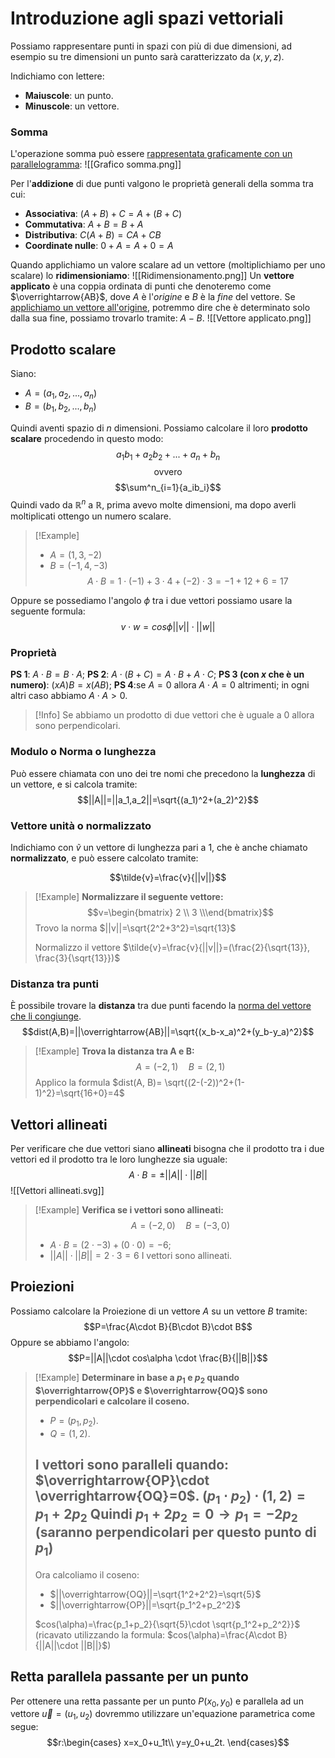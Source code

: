 # Introduzione agli spazi vettoriali
Possiamo rappresentare punti in spazi con più di due dimensioni, ad esempio su tre dimensioni un punto sarà caratterizzato da $(x, y ,z)$.

Indichiamo con lettere:
- **Maiuscole**: un punto.
- **Minuscole**: un vettore.

### Somma
L'operazione somma può essere <u>rappresentata graficamente con un parallelogramma</u>:
![[Grafico somma.png]]

Per l'**addizione** di due punti valgono le proprietà generali della somma tra cui:
- **Associativa**: $(A+B)+C=A+(B+C)$
- **Commutativa**: $A+B=B+A$
- **Distributiva**: $C(A+B)=CA+CB$
- **Coordinate nulle**: $0+A=A+0=A$

Quando applichiamo un valore scalare ad un vettore (moltiplichiamo per uno scalare) lo **ridimensioniamo**:
![[Ridimensionamento.png]]
Un **vettore applicato** è una coppia ordinata di punti che denoteremo come $\overrightarrow{AB}$, dove $A$ è l'_origine_ e $B$ è la _fine_ del vettore.
Se <u>applichiamo un vettore all'origine</u>, potremmo dire che è determinato solo dalla sua fine, possiamo trovarlo tramite: $A - B$.
![[Vettore applicato.png]]

## Prodotto scalare
Siano:
- $A=(a_1, a_2, ..., a_n)$
- $B=(b_1, b_2, ..., b_n)$

Quindi aventi spazio di $n$ dimensioni.
Possiamo calcolare il loro **prodotto scalare** procedendo in questo modo:
$$a_1b_1+a_2b_2+...+a_n+b_n$$
$$\text{ovvero}$$
$$\sum^n_{i=1}{a_ib_i}$$
Quindi vado da $\mathbb{R}^n$ a $\mathbb{R}$, prima avevo molte dimensioni, ma dopo averli moltiplicati ottengo un numero scalare.
>[!Example]
>- $A=(1, 3, -2)$
>- $B=(-1, 4, -3)$
>$$A\cdot B= 1\cdot (-1)+3\cdot 4+ (-2)\cdot 3=-1+12+6=17$$

Oppure se possediamo l'angolo $\phi$ tra i due vettori possiamo usare la seguente formula:
$$v\cdot w=cos\phi||v||\cdot ||w||$$


### Proprietà
**PS 1**: $A\cdot B = B \cdot A$;
**PS 2**: $A\cdot (B+C)=A\cdot B + A\cdot C$;
**PS 3 (con $x$ che è un numero)**: $(xA)B=x(AB)$;
**PS 4**:se $A=0$ allora $A\cdot A = 0$ altrimenti; in ogni altri caso abbiamo $A\cdot A>0$.
>[!Info]
>Se abbiamo un prodotto di due vettori che è uguale a $0$ allora sono perpendicolari.

### Modulo o Norma o lunghezza
Può essere chiamata con uno dei tre nomi che precedono la **lunghezza** di un vettore, e si calcola tramite:
$$||A||=||a_1,a_2||=\sqrt{(a_1)^2+(a_2)^2}$$
### Vettore unità o normalizzato
Indichiamo con $\tilde{v}$ un vettore di lunghezza pari a $1$, che è anche chiamato **normalizzato**, e può essere calcolato tramite:

$$\tilde{v}=\frac{v}{||v||}$$
>[!Example]
>**Normalizzare il seguente vettore:**
>$$v=\begin{bmatrix} 2 \\ 3 \\\end{bmatrix}$$
>Trovo la norma
>$||v||=\sqrt{2^2+3^2}=\sqrt{13}$
>
>Normalizzo il vettore
>$\tilde{v}=\frac{v}{||v||}=(\frac{2}{\sqrt{13}}, \frac{3}{\sqrt{13}})$

### Distanza tra punti
È possibile trovare la **distanza** tra due punti facendo la <u>norma del vettore che li congiunge</u>.
$$dist(A,B)=||\overrightarrow{AB}||=\sqrt{(x_b-x_a)^2+(y_b-y_a)^2}$$
>[!Example]
>**Trova la distanza tra A e B:**
>$$A=(-2,1)\quad B=(2,1)$$
>Applico la formula
>$dist(A, B)= \sqrt{(2-(-2))^2+(1-1)^2}=\sqrt{16+0}=4$

## Vettori allineati
Per verificare che due vettori siano **allineati** bisogna che il prodotto tra i due vettori ed il prodotto tra le loro lunghezze sia uguale:
$$A\cdot B = \pm ||A||\cdot ||B||$$
![[Vettori allineati.svg]]
>[!Example]
>**Verifica se i vettori sono allineati:**
>$$A=(-2,0)\quad B=(-3,0)$$
>- $A\cdot B= (2\cdot -3) + (0\cdot 0)=-6$;
>- $||A||\cdot ||B||=2\cdot 3=6$
>I vettori sono allineati.

## Proiezioni
Possiamo calcolare la Proiezione di un vettore $A$ su un vettore $B$ tramite:
$$P=\frac{A\cdot B}{B\cdot B}\cdot B$$
Oppure se abbiamo l'angolo:
$$P=||A||\cdot cos\alpha \cdot \frac{B}{||B||}$$

>[!Example]
>**Determinare in base a $p_1$ e $p_2$ quando $\overrightarrow{OP}$ e $\overrightarrow{OQ}$ sono perpendicolari e calcolare il coseno.**
>- $P=(p_1,p_2)$.
>- $Q=(1,2)$.
>
>I vettori sono paralleli quando: $\overrightarrow{OP}\cdot \overrightarrow{OQ}=0$.
>$(p_1\cdot p_2)\cdot(1,2)=p_1+2p_2$ 
>Quindi $p_1+2p_2=0 \rightarrow p_1=-2p_2$ (saranno perpendicolari per questo punto di $p_1$)
>---
>Ora calcoliamo il coseno:
>- $||\overrightarrow{OQ}||=\sqrt{1^2+2^2}=\sqrt{5}$
>- $||\overrightarrow{OP}||=\sqrt{p_1^2+p_2^2}$
>
>$cos(\alpha)=\frac{p_1+p_2}{\sqrt{5}\cdot \sqrt{p_1^2+p_2^2}}$ (ricavato utilizzando la formula: $cos(\alpha)=\frac{A\cdot B}{||A||\cdot ||B||}$)

## Retta parallela passante per un punto

Per ottenere una retta passante per un punto $P(x_0,y_0)$ e parallela ad un vettore $\overrightarrow{u}=(u_1,u_2)$ dovremmo utilizzare un'equazione parametrica come segue:
$$r:\begin{cases}
	      x=x_0+u_1t\\
	      y=y_0+u_2t.
	\end{cases}$$
	